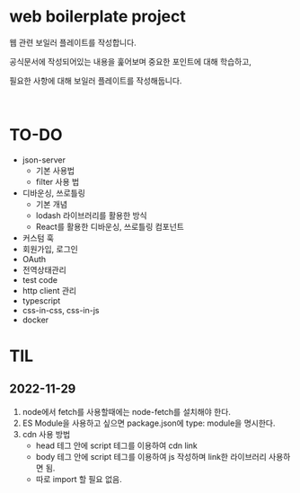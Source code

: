 # web boilerplate project

웹 관련 보일러 플레이트를 작성합니다.

공식문서에 작성되어있는 내용을 훑어보며 중요한 포인트에 대해 학습하고,

필요한 사항에 대해 보일러 플레이트를 작성해둡니다.

<br />

# TO-DO

- json-server
  - 기본 사용법
  - filter 사용 법
- 디바운싱, 쓰로틀링
  - 기본 개념
  - lodash 라이브러리를 활용한 방식
  - React를 활용한 디바운싱, 쓰로틀링 컴포넌트
- 커스텀 훅
- 회원가입, 로그인
- OAuth
- 전역상태관리
- test code
- http client 관리
- typescript
- css-in-css, css-in-js
- docker

# TIL

## 2022-11-29

1. node에서 fetch를 사용할때에는 node-fetch를 설치해야 한다.
2. ES Module을 사용하고 싶으면 package.json에 type: module을 명시한다.
3. cdn 사용 방법
   - head 테그 안에 script 테그를 이용하여 cdn link
   - body 테그 안에 script 테그를 이용하여 js 작성하며 link한 라이브러리 사용하면 됨.
   - 따로 import 할 필요 없음.
